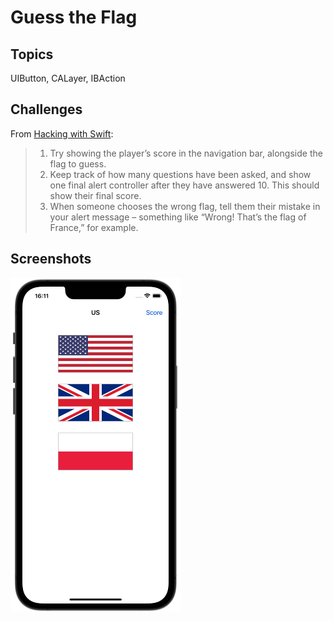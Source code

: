 # Guess the Flag

## Topics
UIButton, CALayer, IBAction

## Challenges

From [Hacking with Swift](https://www.hackingwithswift.com/read/2/6/wrap-up):
>1. Try showing the player’s score in the navigation bar, alongside the flag to guess.
>2. Keep track of how many questions have been asked, and show one final alert controller after they have answered 10. This should show their final score.
>3. When someone chooses the wrong flag, tell them their mistake in your alert message – something like “Wrong! That’s the flag of France,” for example.

## Screenshots

![screen1](screenshots/screen1.png)

